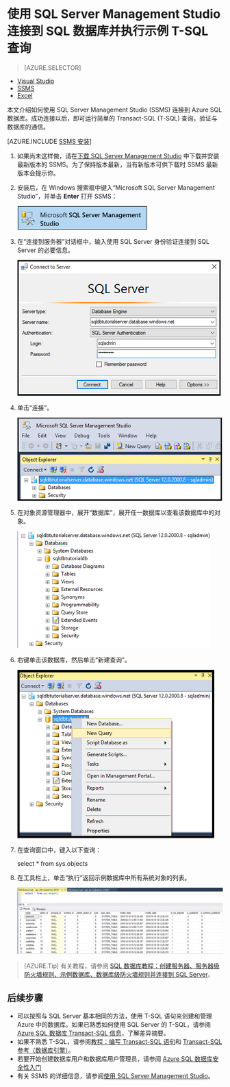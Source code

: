 <properties
    pageTitle="连接到 SQL 数据库 - SQL Server Management Studio | Azure"
    description="了解如何通过使用 SQL Server Management Studio (SSMS) 连接到在 Azure 上的 SQL 数据库。然后，使用 Transact-SQL (T-SQL) 运行示例查询。"
    metacanonical=""
    keywords="连接到 sql 数据库, sql server management studio"
    services="sql-database"
    documentationcenter=""
    author="CarlRabeler"
    manager="jhubbard"
    editor="" />
<tags
    ms.assetid="7cd2a114-c13c-4ace-9088-97bd9d68de12"
    ms.service="sql-database"
    ms.custom="development"
    ms.workload="data-management"
    ms.tgt_pltfrm="na"
    ms.devlang="na"
    ms.topic="article"
    ms.date="11/22/2016"
    wacn.date="01/20/2017"
    ms.author="sstein;carlrab" />  


# 使用 SQL Server Management Studio 连接到 SQL 数据库并执行示例 T-SQL 查询

> [AZURE.SELECTOR]
- [Visual Studio](/documentation/articles/sql-database-connect-query/)
- [SSMS](/documentation/articles/sql-database-connect-query-ssms/)
- [Excel](/documentation/articles/sql-database-connect-excel/)

本文介绍如何使用 SQL Server Management Studio (SSMS) 连接到 Azure SQL 数据库。成功连接以后，即可运行简单的 Transact-SQL (T-SQL) 查询，验证与数据库的通信。

[AZURE.INCLUDE [SSMS 安装](../../includes/sql-server-management-studio-install.md)]

1. 如果尚未这样做，请在[下载 SQL Server Management Studio](https://msdn.microsoft.com/zh-cn/library/mt238290.aspx) 中下载并安装最新版本的 SSMS。为了保持版本最新，当有新版本可供下载时 SSMS 最新版本会提示你。

2. 安装后，在 Windows 搜索框中键入“Microsoft SQL Server Management Studio”，并单击 **Enter** 打开 SSMS：

    ![SQL Server Management Studio](./media/sql-database-get-started/ssms.png)  

3. 在“连接到服务器”对话框中，输入使用 SQL Server 身份验证连接到 SQL Server 的必要信息。

    ![连接到服务器](./media/sql-database-get-started/connect-to-server.png)  

4. 单击“连接”。

    ![已连接到服务器](./media/sql-database-get-started/connected-to-server.png)  

5. 在对象资源管理器中，展开“数据库”，展开任一数据库以查看该数据库中的对象。

    ![使用 ssms 新建示例数据库对象](./media/sql-database-get-started/new-sample-db-objects-ssms.png)  

6. 右键单击该数据库，然后单击“新建查询”。

    ![使用 ssms 新建示例数据库查询](./media/sql-database-get-started/new-sample-db-query-ssms.png)  

7. 在查询窗口中，键入以下查询：

   	select * from sys.objects
   
8.  在工具栏上，单击“执行”返回示例数据库中所有系统对象的列表。

    ![使用 ssms 新建示例数据库查询系统对象](./media/sql-database-get-started/new-sample-db-query-objects-ssms.png)  


> [AZURE.Tip]
有关教程，请参阅 [SQL 数据库教程：创建服务器、服务器级防火墙规则、示例数据库、数据库级防火墙规则并连接到 SQL Server](/documentation/articles/sql-database-get-started/)。
>

## 后续步骤

- 可以按照与 SQL Server 基本相同的方法，使用 T-SQL 语句来创建和管理 Azure 中的数据库。如果已熟悉如何使用 SQL Server 的 T-SQL，请参阅 [Azure SQL 数据库 Transact-SQL 信息](/documentation/articles/sql-database-transact-sql-information/)，了解差异摘要。
- 如果不熟悉 T-SQL，请参阅[教程：编写 Transact-SQL 语句](https://msdn.microsoft.com/zh-cn/library/ms365303.aspx)和 [Transact-SQL 参考（数据库引擎）](https://msdn.microsoft.com/zh-cn/library/bb510741.aspx)。
- 若要开始创建数据库用户和数据库用户管理员，请参阅 [Azure SQL 数据库安全性入门](/documentation/articles/sql-database-get-started-security/)
- 有关 SSMS 的详细信息，请参阅[使用 SQL Server Management Studio](https://msdn.microsoft.com/zh-cn/library/ms174173.aspx)。

<!---HONumber=Mooncake_0116_2017-->
<!--update: update SSMS install steps/pics-->